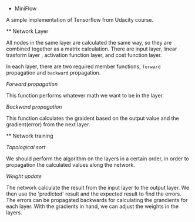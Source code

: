* MiniFlow

A simple implementation of Tensorflow from Udacity course.


** Network Layer

All nodes in the same layer are calculated the same way, so they are combined
together as a matrix calculation. There are input layer, linear trasform layer
, activation function layer, and cost function layer.

In each layer, there are two required member functions, `forward` propagation
and `backward` propagation.

*Forward propagation*

This function performs whatever math we want to be in the layer.

*Backward propagation*

This function calculates the graident based on the output value and the
gradient(error) from the next layer.

** Network training

*Topological sort*

We should perform the algorithm on the layers in a certain order, in order to
propagation the calculated values along the network.

*Weight update*

The network calculate the result from the input layer to the output layer. We
then use the 'predicted' result and the expected result to find the errors.
The errors can be propagated backwards for calculating the grandients for each
layer. With the gradients in hand, we can adjust the weights in the layers.

